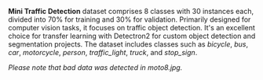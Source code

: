**Mini Traffic Detection** dataset comprises 8 classes with 30 instances each, divided into 70% for training and 30% for validation. Primarily designed for computer vision tasks, it focuses on traffic object detection. It's an excellent choice for transfer learning with Detectron2 for custom object detection and segmentation projects. The dataset includes classes such as *bicycle*, *bus*, *car*, *motorcycle*, *person*, *traffic_light*, *truck*, and *stop_sign*.

<i>Please note that bad data was detected in moto8.jpg.</i>